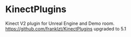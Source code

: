 # KinectPlugins
Kinect V2 plugin for Unreal Engine and Demo room.
https://github.com/franklzt/KinectPlugins upgraded to 5.1
